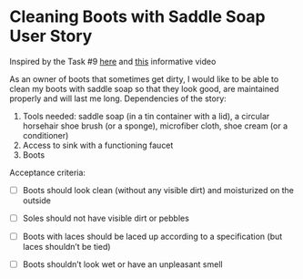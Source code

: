 # Cleaning Boots with Saddle Soap User Story

Inspired by the Task #9 [here](https://www.ministryoftesting.com/articles/40bce49b?s_id=14525237) and [this](https://www.youtube.com/watch?v=C7204kIPpxs) informative video


As an owner of boots that sometimes get dirty, I would like to be able to clean my boots with saddle soap so that they look good, are maintained properly and will last me long.
Dependencies of the story:
1) Tools needed: saddle soap (in a tin container with a lid), a circular horsehair shoe brush (or a sponge), microfiber cloth, shoe cream (or a conditioner)
2) Access to sink with a functioning faucet
3) Boots

Acceptance criteria:

- [ ] Boots should look clean (without any visible dirt) and moisturized on the outside

- [ ]	Soles should not have visible dirt or pebbles

- [ ] Boots with laces should be laced up according to a specification (but laces shouldn’t be tied)

- [ ] Boots shouldn’t look wet or have an unpleasant smell
